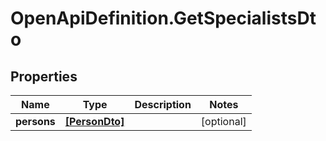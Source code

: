 # OpenApiDefinition.GetSpecialistsDto

## Properties

Name | Type | Description | Notes
------------ | ------------- | ------------- | -------------
**persons** | [**[PersonDto]**](PersonDto.md) |  | [optional] 


